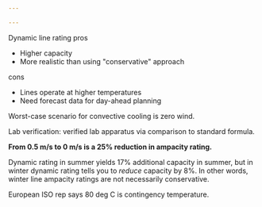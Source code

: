 ```yaml
---

---
```


Dynamic line rating pros
* Higher capacity
* More realistic than using "conservative" approach

cons
* Lines operate at higher temperatures
* Need forecast data for day-ahead planning

Worst-case scenario for convective cooling is zero wind.

Lab verification: verified lab apparatus via comparison to standard formula.

**From 0.5 m/s to 0 m/s is a 25% reduction in ampacity rating.**

Dynamic rating in summer yields 17% additional capacity in summer, but in winter dynamic rating tells you to *reduce* capacity by 8%. In other words, winter line ampacity ratings are not necessarily conservative.

European ISO rep says 80 deg C is contingency temperature.

